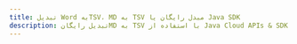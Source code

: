---title: تبدیل Word بهTSV، MD به TSV مبدل رایگان یا Java SDKdescription: تبدیل رایگانMD به TSV با استفاده از Java Cloud APIs & SDK. همچنین اسناد Microsoft Word و OpenOffice را در Cloud ایجاد، ویرایش و رندر کنید.---